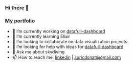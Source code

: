 ### Hi there 👋

### [My portfolio](https://donatso.github.io/portfolio)

- 🔭 I’m currently working on [datafull-dashboard](https://github.com/donatso/datafull/tree/master/dashboard)
- 🌱 I’m currently learning Elixir
- 👯 I’m looking to collaborate on data visualization projects
- 🤔 I’m looking for help with ideas for [datafull-dashboard](https://github.com/donatso/datafull/tree/master/dashboard)
- 💬 Ask me about skydiving
- 📫 How to reach me: [linkedin](https://www.linkedin.com/in/donat-sori%C4%87-342a92161/) | soricdonat@gmail.com
